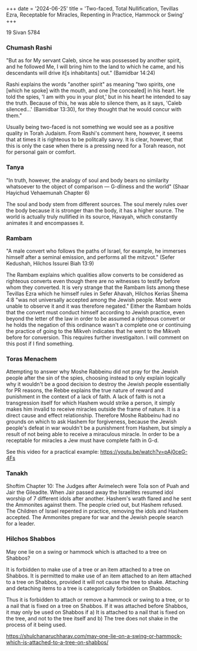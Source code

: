 +++
date = '2024-06-25'
title = 'Two-faced, Total Nullification, Tevillas Ezra, Receptable for Miracles, Repenting in Practice, Hammock or Swing'
+++

19 Sivan 5784

### Chumash Rashi

"But as for My servant Caleb, since he was possessed by another spirit, and he followed Me, I will bring him to the land to which he came, and his descendants will drive it[s inhabitants] out." (Bamidbar 14:24)

Rashi explains the words "another spirit" as meaning "two spirits, one [which he spoke] with the mouth, and one [he concealed] in his heart. He told the spies, 'I am with you in your plot,' but in his heart he intended to say the truth. Because of this, he was able to silence them, as it says, 'Caleb silenced...' (Bamidbar 13:30), for they thought that he would concur with them."

Usually being two-faced is not something we would see as a positive quality in Torah Judaism. From Rashi's comment here, however, it seems that at times it is righteous to be politcally savvy. It is clear, however, that this is only the case when there is a pressing need for a Torah reason, not for personal gain or comfort.

### Tanya

"In truth, however, the analogy of soul and body bears no similarity whatsoever to the object of comparison — G-dliness and the world" (Shaar Hayichud Vehaemunah Chapter 6)

The soul and body stem from different sources. The soul merely rules over the body because it is stronger than the body, it has a higher source. The world is actually truly nullified in its source, Havayah, which constantly animates it and encompasses it.

### Rambam

"A male convert who follows the paths of Israel, for example, he immerses himself after a seminal emission, and performs all the mitzvot." (Sefer Kedushah, Hilchos Issurei Biah 13:9)

The Rambam explains which qualities allow converts to be considered as righteous converts even though there are no witnesses to testify before whom they converted. It is very strange that the Rambam lists among these Tevillas Ezra which he himself rules in Sefer Ahavah, Hilchos Kerias Shema 4:8 "was not universally accepted among the Jewish people. Most were unable to observe it and it was therefore negated." Either the Rambam holds that the convert must conduct himself according to Jewish practice, even beyond the letter of the law in order to be assumed a righteous convert or he holds the negation of this ordinance wasn't a complete one or continuing the practice of going to the Mikveh indicates that he went to the Mikveh before for conversion. This requires further investigaiton. I will comment on this post if I find something.

### Toras Menachem

Attempting to answer why Moshe Rabbeinu did not pray for the Jewish people after the sin of the spies, choosing instead to only explain logically why it wouldn't be a good decision to destroy the Jewish people essentially for PR reasons, the Rebbe explains the true nature of reward and punishment in the context of a lack of faith. A lack of faith is not a transgression itself for which Hashem would strike a person, it simply makes him invalid to receive miracles outside the frame of nature. It is a direct cause and effect relationship. Therefore Moshe Rabbeinu had no grounds on which to ask Hashem for forgiveness, because the Jewish people's defeat in war wouldn't be a punishment from Hashem, but simply a result of not being able to receive a miraculous miracle. In order to be a receptable for miracles a Jew must have complete faith in G-d.

See this video for a practical example: https://youtu.be/watch?v=pAj0ceG-4Fs

### Tanakh

Shoftim Chapter 10: The Judges after Avimelech were Tola son of Puah and Jair the Gileadite. When Jair passed away the Israelites resumed idol worship of 7 different idols after another. Hashem's wrath flared and he sent the Ammonites against them. The people cried out, but Hashem refused. The Children of Israel repented in practice, removing the idols and Hashem accepted. The Ammonites prepare for war and the Jewish people search for a leader.

### Hilchos Shabbos

May one lie on a swing or hammock which is attached to a tree on Shabbos?

It is forbidden to make use of a tree or an item attached to a tree on Shabbos. It is permitted to make use of an item attached to an item attached to a tree on Shabbos, provided it will not cause the tree to shake. Attaching and detaching items to a tree is categorically forbidden on Shabbos.

Thus it is forbidden to attach or remove a hammock or swing to a tree, or to a nail that is fixed on a tree on Shabbos. If it was attached before Shabbos, it may only be used on Shabbos if a) It is attached to a nail that is fixed on the tree, and not to the tree itself and b) The tree does not shake in the process of it being used.

https://shulchanaruchharav.com/may-one-lie-on-a-swing-or-hammock-which-is-attached-to-a-tree-on-shabbos/
